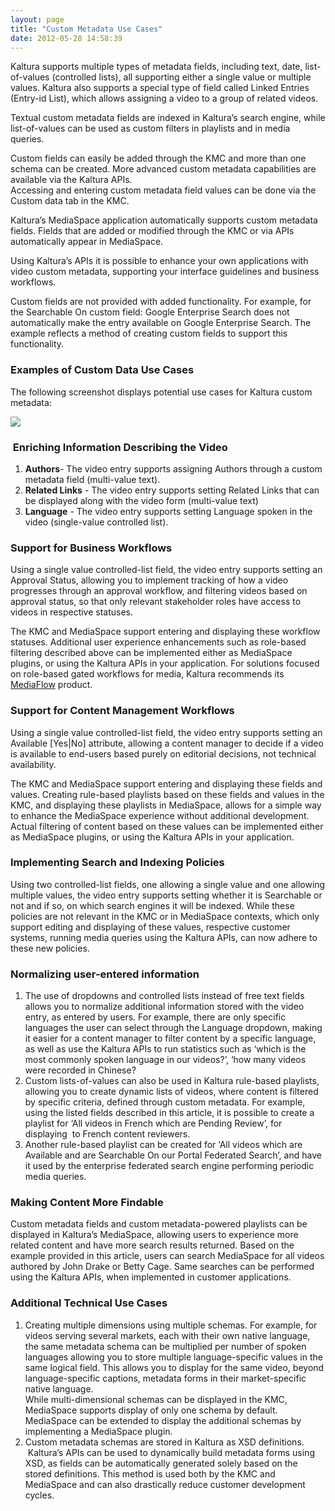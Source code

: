 ```yaml
---
layout: page
title: "Custom Metadata Use Cases"
date: 2012-05-28 14:58:39
---
```


Kaltura supports multiple types of metadata fields, including text, date, list-of-values (controlled lists), all supporting either a single value or multiple values. Kaltura also supports a special type of field called Linked Entries (Entry-id List), which allows assigning a video to a group of related videos.

Textual custom metadata fields are indexed in Kaltura’s search engine, while list-of-values can be used as custom filters in playlists and in media queries.

Custom fields can easily be added through the KMC and more than one schema can be created. More advanced custom metadata capabilities are available via the Kaltura APIs.  
Accessing and entering custom metadata field values can be done via the Custom data tab in the KMC.

Kaltura’s MediaSpace application automatically supports custom metadata fields. Fields that are added or modified through the KMC or via APIs automatically appear in MediaSpace.

Using Kaltura’s APIs it is possible to enhance your own applications with video custom metadata, supporting your interface guidelines and business workflows.

<span class="mce-note-graphic">Custom fields are not provided with added functionality. For example, for the Searchable On custom field: Google Enterprise Search does not automatically make the entry available on Google Enterprise Search. The example reflects a method of creating custom fields to support this functionality.</span>

### Examples of Custom Data Use Cases

The following screenshot displays potential use cases for Kaltura custom metadata:

<img src="{{site.url}}/assets/503">

###  Enriching Information Describing the Video

1.  **Authors**- The video entry supports assigning Authors through a custom metadata field (multi-value text).
2.  **Related Links** - The video entry supports setting Related Links that can be displayed along with the video form (multi-value text)
3.  **Language** - The video entry supports setting Language spoken in the video (single-value controlled list).

### Support for Business Workflows

Using a single value controlled-list field, the video entry supports setting an Approval Status, allowing you to implement tracking of how a video progresses through an approval workflow, and filtering videos based on approval status, so that only relevant stakeholder roles have access to videos in respective statuses.  
  
The KMC and MediaSpace support entering and displaying these workflow statuses. Additional user experience enhancements such as role-based filtering described above can be implemented either as MediaSpace plugins, or using the Kaltura APIs in your application. For solutions focused on role-based gated workflows for media, Kaltura recommends its <a href="http://videos.kaltura.com/media/Add+Media+Flow+in+All+in+One+Video+for+WordPress/1_3pm71e6x#.T8T0vLBzWnk" target="_blank">MediaFlow</a> product.

### Support for Content Management Workflows

Using a single value controlled-list field, the video entry supports setting an Available [Yes|No] attribute, allowing a content manager to decide if a video is available to end-users based purely on editorial decisions, not technical availability.   
  
The KMC and MediaSpace support entering and displaying these fields and values. Creating rule-based playlists based on these fields and values in the KMC, and displaying these playlists in MediaSpace, allows for a simple way to enhance the MediaSpace experience without additional development. Actual filtering of content based on these values can be implemented either as MediaSpace plugins, or using the Kaltura APIs in your application.

### Implementing Search and Indexing Policies

Using two controlled-list fields, one allowing a single value and one allowing multiple values, the video entry supports setting whether it is Searchable or not and if so, on which search engines it will be indexed. While these policies are not relevant in the KMC or in MediaSpace contexts, which only support editing and displaying of these values, respective customer systems, running media queries using the Kaltura APIs, can now adhere to these new policies.

### Normalizing user-entered information

1.  The use of dropdowns and controlled lists instead of free text fields allows you to normalize additional information stored with the video entry, as entered by users. For example, there are only specific languages the user can select through the Language dropdown, making it easier for a content manager to filter content by a specific language, as well as use the Kaltura APIs to run statistics such as ‘which is the most commonly spoken language in our videos?’, ‘how many videos were recorded in Chinese?
2.  Custom lists-of-values can also be used in Kaltura rule-based playlists, allowing you to create dynamic lists of videos, where content is filtered by specific criteria, defined through custom metadata. For example, using the listed fields described in this article, it is possible to create a playlist for ‘All videos in French which are Pending Review’, for displaying  to French content reviewers.
3.  Another rule-based playlist can be created for ‘All videos which are Available and are Searchable On our Portal Federated Search’, and have it used by the enterprise federated search engine performing periodic media queries.

### Making Content More Findable

Custom metadata fields and custom metadata-powered playlists can be displayed in Kaltura’s MediaSpace, allowing users to experience more related content and have more search results returned. Based on the example provided in this article, users can search MediaSpace for all videos authored by John Drake or Betty Cage. Same searches can be performed using the Kaltura APIs, when implemented in customer applications.

### Additional Technical Use Cases

1.  Creating multiple dimensions using multiple schemas. For example, for videos serving several markets, each with their own native language, the same metadata schema can be multiplied per number of spoken languages allowing you to store multiple language-specific values in the same logical field. This allows you to display for the same video, beyond language-specific captions, metadata forms in their market-specific native language.  
    While multi-dimensional schemas can be displayed in the KMC, MediaSpace supports display of only one schema by default. MediaSpace can be extended to display the additional schemas by implementing a MediaSpace plugin.
2.  Custom metadata schemas are stored in Kaltura as XSD definitions.  Kaltura’s APIs can be used to dynamically build metadata forms using XSD, as fields can be automatically generated solely based on the stored definitions. This method is used both by the KMC and MediaSpace and can also drastically reduce customer development cycles.